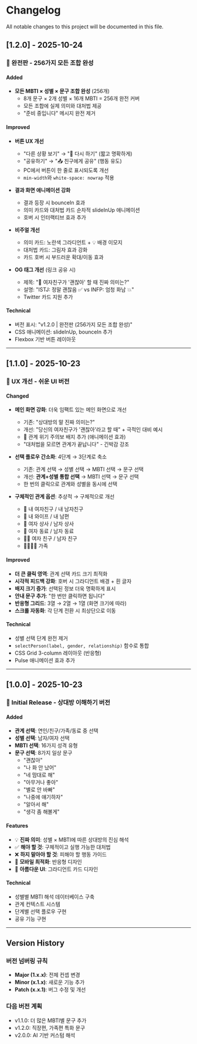 # Changelog

All notable changes to this project will be documented in this file.

## [1.2.0] - 2025-10-24

### 🎉 완전판 - 256가지 모든 조합 완성

#### Added
- **모든 MBTI × 성별 × 문구 조합 완성** (256개)
  - 8개 문구 × 2개 성별 × 16개 MBTI = 256개 완전 커버
  - 모든 조합에 실제 의미와 대처법 제공
  - "준비 중입니다" 메시지 완전 제거

#### Improved
- **버튼 UX 개선**
  - "다른 상황 보기" → "🔄 다시 하기" (짧고 명확하게)
  - "공유하기" → "📤 친구에게 공유" (행동 유도)
  - PC에서 버튼이 한 줄로 표시되도록 개선
  - `min-width`와 `white-space: nowrap` 적용

- **결과 화면 애니메이션 강화**
  - 결과 등장 시 bounceIn 효과
  - 의미 카드와 대처법 카드 순차적 slideInUp 애니메이션
  - 호버 시 인터랙티브 효과 추가

- **비주얼 개선**
  - 의미 카드: 노란색 그라디언트 + 💡 배경 이모지
  - 대처법 카드: 그림자 효과 강화
  - 카드 호버 시 부드러운 확대/이동 효과

- **OG 태그 개선** (링크 공유 시)
  - 제목: "🚨 여자친구가 '괜찮아' 할 때 진짜 의미는?"
  - 설명: "ISTJ: 정말 괜찮음 ✅ vs INFP: 엄청 화남 💥"
  - Twitter 카드 지원 추가

#### Technical
- 버전 표시: "v1.2.0 | 완전판 (256가지 모든 조합 완성)"
- CSS 애니메이션: slideInUp, bounceIn 추가
- Flexbox 기반 버튼 레이아웃

---

## [1.1.0] - 2025-10-23

### 🎯 UX 개선 - 쉬운 UI 버전

#### Changed
- **메인 화면 강화**: 더욱 임팩트 있는 메인 화면으로 개선
  - 기존: "상대방의 말 진짜 의미는?"
  - 개선: "당신의 여자친구가 '괜찮아'라고 할 때" + 극적인 대비 예시
  - 🚨 관계 위기 주의보 배지 추가 (애니메이션 효과)
  - "대처법을 모르면 관계가 끝납니다" - 긴박감 강조

- **선택 플로우 간소화**: 4단계 → 3단계로 축소
  - 기존: 관계 선택 → 성별 선택 → MBTI 선택 → 문구 선택
  - 개선: **관계+성별 통합 선택** → MBTI 선택 → 문구 선택
  - 한 번의 클릭으로 관계와 성별을 동시에 선택

- **구체적인 관계 옵션**: 추상적 → 구체적으로 개선
  - 💑 내 여자친구 / 내 남자친구
  - 💍 내 와이프 / 내 남편
  - 👔 여자 상사 / 남자 상사
  - 💼 여자 동료 / 남자 동료
  - 👭👬 여자 친구 / 남자 친구
  - 👨‍👩‍👧‍👦 가족

#### Improved
- **더 큰 클릭 영역**: 관계 선택 카드 크기 최적화
- **시각적 피드백 강화**: 호버 시 그라디언트 배경 + 흰 글자
- **배지 크기 증가**: 선택된 정보 더욱 명확하게 표시
- **안내 문구 추가**: "한 번만 클릭하면 됩니다"
- **반응형 그리드**: 3열 → 2열 → 1열 (화면 크기에 따라)
- **스크롤 자동화**: 각 단계 전환 시 최상단으로 이동

#### Technical
- 성별 선택 단계 완전 제거
- `selectPerson(label, gender, relationship)` 함수로 통합
- CSS Grid 3-column 레이아웃 (반응형)
- Pulse 애니메이션 효과 추가

---

## [1.0.0] - 2025-10-23

### 🎉 Initial Release - 상대방 이해하기 버전

#### Added
- **관계 선택**: 연인/친구/가족/동료 중 선택
- **성별 선택**: 남자/여자 선택
- **MBTI 선택**: 16가지 성격 유형
- **문구 선택**: 8가지 일상 문구
  - "괜찮아"
  - "나 화 안 났어"
  - "네 맘대로 해"
  - "아무거나 좋아"
  - "별로 안 바빠"
  - "나중에 얘기하자"
  - "알아서 해"
  - "생각 좀 해볼게"

#### Features
- 💡 **진짜 의미**: 성별 × MBTI에 따른 상대방의 진심 해석
- ✅ **해야 할 것**: 구체적이고 실행 가능한 대처법
- ❌ **하지 말아야 할 것**: 피해야 할 행동 가이드
- 📱 **모바일 최적화**: 반응형 디자인
- 🎨 **아름다운 UI**: 그라디언트 카드 디자인

#### Technical
- 성별별 MBTI 해석 데이터베이스 구축
- 관계 컨텍스트 시스템
- 단계별 선택 플로우 구현
- 공유 기능 구현

---

## Version History

### 버전 넘버링 규칙
- **Major (1.x.x)**: 전체 컨셉 변경
- **Minor (x.1.x)**: 새로운 기능 추가
- **Patch (x.x.1)**: 버그 수정 및 개선

### 다음 버전 계획
- v1.1.0: 더 많은 MBTI별 문구 추가
- v1.2.0: 직장편, 가족편 특화 문구
- v2.0.0: AI 기반 커스텀 해석
